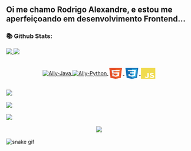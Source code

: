 ## Oi me chamo Rodrigo Alexandre, e estou me aperfeiçoando em desenvolvimento Frontend...

<h3> 📚 Github Stats: <br></h3>
  
<div>
  <a href="[https://github.com/rodrigo-alexandre91](https://github.com/rodrigo-alexandre91)"> 
  <img height="180em" src="https://github-readme-stats.vercel.app/api?username=rodrigo-alexandre91&show_icons=true&theme=tokyonight&include_all_commits=true&count_private=true"/>
  <img height="180em" src="https://github-readme-stats.vercel.app/api/top-langs/?username=rodrigo-alexandre91&layout=compact&langs_count=16&theme=tokyonight"/>
</div>
<br>
  

<br>
  
<div align="center" style="display: inline_block">
  <img align="center" alt="Ally-Java" height="40" width="50" src="https://cdn.jsdelivr.net/gh/devicons/devicon/icons/java/java-original.svg" />
  <img align="center" alt="Ally-Python" height="40" width="50" src="https://cdn.jsdelivr.net/gh/devicons/devicon/icons/python/python-original-wordmark.svg" /> 
  <img align="center" alt="Ally-HTML" height="30" width="40" src="https://raw.githubusercontent.com/devicons/devicon/master/icons/html5/html5-original.svg">
  <img align="center" alt="Ally-CSS" height="30" width="40" src="https://raw.githubusercontent.com/devicons/devicon/master/icons/css3/css3-original.svg">
  <img align="center" alt="Ally-Js" height="30" width="40" src="https://raw.githubusercontent.com/devicons/devicon/master/icons/javascript/javascript-plain.svg">
</div>
  
  ##
 
<div> 
  
  <a href="https://instagram.com/rodrigo_alexandre91" target="_blank"><img src="https://img.shields.io/badge/-Instagram-%23E4405F?style=for-the-badge&logo=instagram&logoColor=white" target="_blank"></a>

  <a href = "mailto:rodrigosillva1991@gmail.com"><img src="https://img.shields.io/badge/-Gmail-%23333?style=for-the-badge&logo=gmail&logoColor=white"
  target="_blank"></a>
  
  <a href="https://www.linkedin.com/in/rodrigo-alexandre-da-silva-884a981a5" target="_blank"><img src="https://img.shields.io/badge/-LinkedIn-%230077B5?style=for-the-badge&logo=linkedin&logoColor=white" target="_blank"></a> 
  
</div>
  
<p align="center">   <img alingn="center" src="https://profile-counter.glitch.me/rodrigo-alexandre91/count.svg" /></p>

![snake gif](https://github.com/rodrigo-alexandre91/rodrigo-alexandre91/blob/output/github-contribution-grid-snake.svg)

